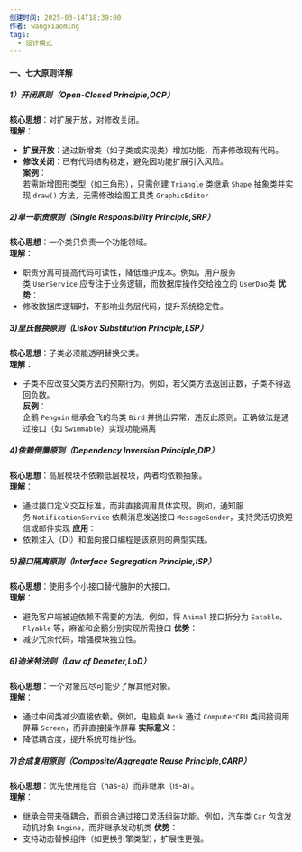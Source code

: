 ```yaml
---
创建时间: 2025-03-14T18:39:00
作者: wangxiaoming
tags:
  - 设计模式
---
```


#### 一、七大原则详解
##### 1）开闭原则（Open-Closed Principle,OCP）
**核心思想**：对扩展开放，对修改关闭。  
**理解**：
- ​**扩展开放**：通过新增类（如子类或实现类）增加功能，而非修改现有代码。
- ​**修改关闭**：已有代码结构稳定，避免因功能扩展引入风险。  
    **案例**：  
    若需新增图形类型（如三角形），只需创建 `Triangle` 类继承 `Shape` 抽象类并实现 `draw()` 方法，无需修改绘图工具类 `GraphicEditor`

##### 2)单一职责原则（Single Responsibility Principle,SRP）
**核心思想**：一个类只负责一个功能领域。  
**理解**：
- 职责分离可提高代码可读性，降低维护成本。例如，用户服务类 `UserService` 应专注于业务逻辑，而数据库操作交给独立的 `UserDao`类
    **优势**：
- 修改数据库逻辑时，不影响业务层代码，提升系统稳定性。

##### 3)里氏替换原则（Liskov Substitution Principle,LSP）
**核心思想**：子类必须能透明替换父类。  
**理解**：
- 子类不应改变父类方法的预期行为。例如，若父类方法返回正数，子类不得返回负数。  
    **反例**：  
    企鹅 `Penguin` 继承会飞的鸟类 `Bird` 并抛出异常，违反此原则。正确做法是通过接口（如 `Swimmable`）实现功能隔离

##### 4)依赖倒置原则（Dependency Inversion Principle,DIP）
**核心思想**：高层模块不依赖低层模块，两者均依赖抽象。  
**理解**：
- 通过接口定义交互标准，而非直接调用具体实现。例如，通知服务 `NotificationService` 依赖消息发送接口 `MessageSender`，支持灵活切换短信或邮件实现
**应用**：
- 依赖注入（DI）和面向接口编程是该原则的典型实践。

##### 5)接口隔离原则（Interface Segregation Principle,ISP）
**核心思想**：使用多个小接口替代臃肿的大接口。  
**理解**：
- 避免客户端被迫依赖不需要的方法。例如，将 `Animal` 接口拆分为 `Eatable`、`Flyable` 等，麻雀和企鹅分别实现所需接口
    **优势**：
- 减少冗余代码，增强模块独立性。

##### 6)迪米特法则（Law of Demeter,LoD）
**核心思想**：一个对象应尽可能少了解其他对象。  
**理解**：
- 通过中间类减少直接依赖。例如，电脑桌 `Desk` 通过 `ComputerCPU` 类间接调用屏幕 `Screen`，而非直接操作屏幕
    **实际意义**：
- 降低耦合度，提升系统可维护性。

##### 7)合成复用原则（Composite/Aggregate Reuse Principle,CARP）
**核心思想**：优先使用组合（has-a）而非继承（is-a）。  
**理解**：
- 继承会带来强耦合，而组合通过接口灵活组装功能。例如，汽车类 `Car` 包含发动机对象 `Engine`，而非继承发动机类
    **优势**：
- 支持动态替换组件（如更换引擎类型），扩展性更强。